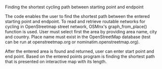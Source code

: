 Finding the shortest cycling path between starting point and endpoint

The code enables the user to find the shortest path between the entered starting point and endpoint.
To read and retrieve routable networks for cycling in OpenStreetmap street network, OSMnx's graph_from_place() function is used.
User must select first the area by providing area name, city and country. Place name must exist in the OpenStreetMap database 
(test can be run at openstreetmap.org or nominatim.openstreetmap.org). 

After the entered area is found and returned, user can enter start point and end point. Based on the entered points program is finding the shortest path that is presented on interactive map with its length.
